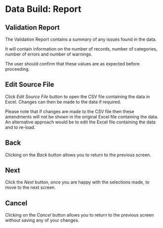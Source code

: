 # Data Build: Report



## Validation Report

The Validation Report contains a summary of any issues found in the
data.

It will contain information on the number of records, number of
categories, number of errors and number of warnings.

The user should confirm that these values are as expected before
proceeding.

## Edit Source File

Click _Edit Source File_ button to open the CSV file containing the data
in Excel. Changes can then be made to the data if required.

Please note that if changes are made to the CSV file then these
amendments will not be shown in the original Excel file containing the
data. An alternative approach would be to edit the Excel file containing
the data and to re-load.

## Back

Clicking on the _Back_ button allows you to return to the previous screen.

## Next

Click the _Next_ button, once you are happy with the selections made, to
move to the next screen.

## Cancel

Clicking on the _Cancel_ button allows you to return to the previous
screen without saving any of your changes.